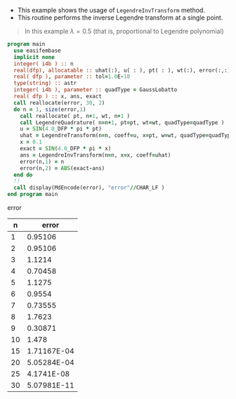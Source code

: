 - This example shows the usage of `LegendreInvTransform` method.
- This routine performs the inverse Legendre transform at a single point.

> In this example $\lambda=0.5$ (that is, proportional to Legendre polynomial)

```fortran
program main
  use easifembase
  implicit none
  integer( i4b ) :: n
  real(dfp), allocatable :: uhat(:), u( : ), pt( : ), wt(:), error(:,:)
  real( dfp ), parameter :: tol=1.0E-10
  type(string) :: astr
  integer( i4b ), parameter :: quadType = GaussLobatto
  real( dfp ) :: x, ans, exact
  call reallocate(error, 30, 2)
  do n = 1, size(error,1)
    call reallocate( pt, n+1, wt, n+1 )
    call LegendreQuadrature( n=n+1, pt=pt, wt=wt, quadType=quadType )
    u = SIN(4.0_DFP * pi * pt)
    uhat = LegendreTransform(n=n, coeff=u, x=pt, w=wt, quadType=quadType)
    x = 0.1
    exact = SIN(4.0_DFP * pi * x)
    ans = LegendreInvTransform(n=n, x=x, coeff=uhat)
    error(n,1) = n
    error(n,2) = ABS(exact-ans)
  end do
  !!
  call display(MdEncode(error), "error"//CHAR_LF )
end program main
```

error

| n  | error       |
| -- | ----------- |
| 1  | 0.95106     |
| 2  | 0.95106     |
| 3  | 1.1214      |
| 4  | 0.70458     |
| 5  | 1.1275      |
| 6  | 0.9554      |
| 7  | 0.73555     |
| 8  | 1.7623      |
| 9  | 0.30871     |
| 10 | 1.478       |
| 15 | 1.71167E-04 |
| 20 | 5.05284E-04 |
| 25 | 4.1741E-08  |
| 30 | 5.07981E-11 |
